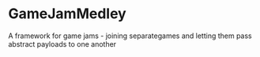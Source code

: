# GameJamMedley
A framework for game jams -  joining separategames and letting them pass abstract payloads to one another
